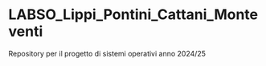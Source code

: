 # LABSO_Lippi_Pontini_Cattani_Monteventi
Repository per il progetto di sistemi operativi anno 2024/25